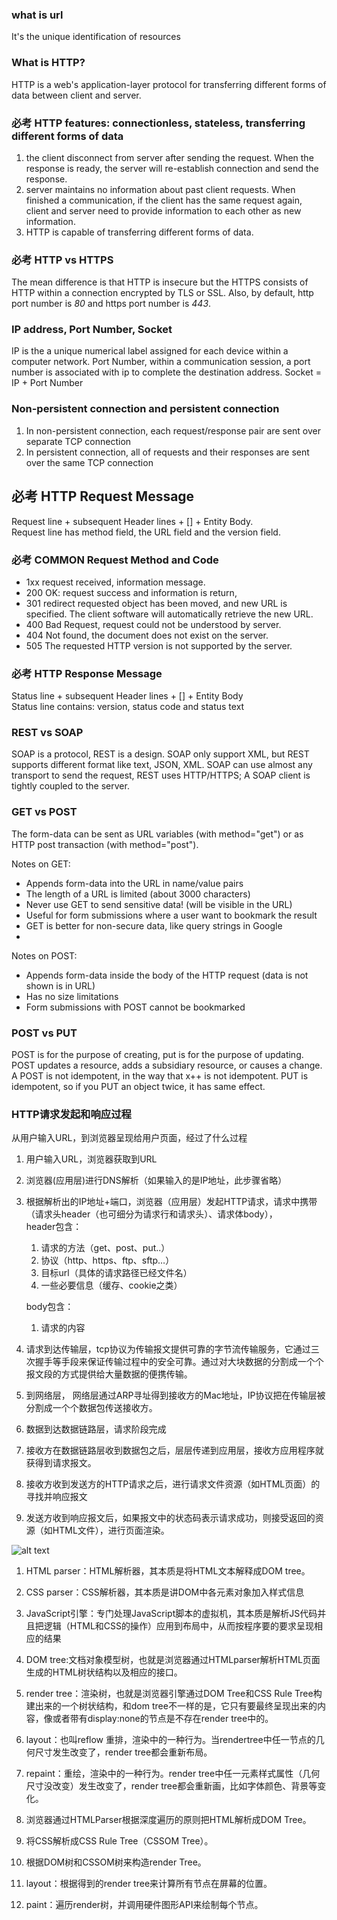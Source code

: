 ### what is url
It's the unique identification of resources

### What is HTTP?
HTTP is a web's application-layer protocol for transferring different forms of data between client and server. 

### 必考 HTTP features: connectionless, stateless, transferring different forms of data
1. the client disconnect from server after sending the request. When the response is ready, the server will re-establish connection and send the response.
2. server maintains no information about past client requests. When finished a communication, if the client has the same request again, client and server need to provide information to each other as new information.
3. HTTP is capable of transferring different forms of data. 

### 必考 HTTP vs HTTPS
The mean difference is that HTTP is insecure but the HTTPS consists of HTTP within a connection encrypted by TLS or SSL. Also, by default, http port number is *80* and https port number is *443*.

### IP address, Port Number, Socket
IP is the a unique numerical label assigned for each device within a computer network. Port Number, within a communication session, a port number is associated with ip to complete the destination address. Socket = IP + Port Number

### Non-persistent connection and persistent connection
1. In non-persistent connection, each request/response pair are sent over separate TCP connection
2. In persistent connection, all of requests and their responses are sent over the same TCP connection

## 必考 HTTP Request Message
Request line + subsequent Header lines + [] + Entity Body. <br>
Request line has method field, the URL field and the version field. 

### 必考 COMMON Request Method and Code
* 1xx request received, information message. 
* 200 OK: request success and information is return, 
* 301 redirect requested object has been moved, and new URL is specified. The client software will automatically retrieve the new URL. 
* 400 Bad Request, request could not be understood by server. 
* 404 Not found, the document does not exist on the server. 
* 505 The requested HTTP version is not supported by the server. 

### 必考 HTTP Response Message
Status line + subsequent Header lines + [] + Entity Body<br>
Status line contains: version, status code and status text

### REST vs SOAP
SOAP is a protocol, REST is a design.
SOAP only support XML, but REST supports different format like text, JSON, XML.
SOAP can use almost any transport to send the request, REST uses HTTP/HTTPS; 
A SOAP client is tightly coupled to the server.


### GET vs POST
The form-data can be sent as URL variables (with method="get") or as HTTP post transaction (with method="post").

Notes on GET:
* Appends form-data into the URL in name/value pairs
* The length of a URL is limited (about 3000 characters)
* Never use GET to send sensitive data! (will be visible in the URL)
* Useful for form submissions where a user want to bookmark the result
* GET is better for non-secure data, like query strings in Google
* 
Notes on POST:
* Appends form-data inside the body of the HTTP request (data is not shown is in URL)
* Has no size limitations
* Form submissions with POST cannot be bookmarked

### POST vs PUT
POST is for the purpose of creating, put is for the purpose of updating.
POST updates a resource, adds a subsidiary resource, or causes a change. A POST is not idempotent, in the way that x++ is not idempotent.
PUT is idempotent, so if you PUT an object twice, it has same effect. 


### HTTP请求发起和响应过程

从用户输入URL，到浏览器呈现给用户页面，经过了什么过程

1. 用户输入URL，浏览器获取到URL
2. 浏览器(应用层)进行DNS解析（如果输入的是IP地址，此步骤省略）
3. 根据解析出的IP地址+端口，浏览器（应用层）发起HTTP请求，请求中携带（请求头header（也可细分为请求行和请求头）、请求体body），
    <br>
    header包含：
    1. 请求的方法（get、post、put..）
    2. 协议（http、https、ftp、sftp…）
    3. 目标url（具体的请求路径已经文件名）
    4. 一些必要信息（缓存、cookie之类）
    
    body包含：
    1. 请求的内容
  
4. 请求到达传输层，tcp协议为传输报文提供可靠的字节流传输服务，它通过三次握手等手段来保证传输过程中的安全可靠。通过对大块数据的分割成一个个报文段的方式提供给大量数据的便携传输。
5. 到网络层， 网络层通过ARP寻址得到接收方的Mac地址，IP协议把在传输层被分割成一个个数据包传送接收方。
6. 数据到达数据链路层，请求阶段完成
7. 接收方在数据链路层收到数据包之后，层层传递到应用层，接收方应用程序就获得到请求报文。
8. 接收方收到发送方的HTTP请求之后，进行请求文件资源（如HTML页面）的寻找并响应报文
9. 发送方收到响应报文后，如果报文中的状态码表示请求成功，则接受返回的资源（如HTML文件），进行页面渲染。


![alt text](https://i.imgur.com/wZtvWjj.png)


1. HTML parser：HTML解析器，其本质是将HTML文本解释成DOM tree。
2. CSS  parser：CSS解析器，其本质是讲DOM中各元素对象加入样式信息
3. JavaScript引擎：专门处理JavaScript脚本的虚拟机，其本质是解析JS代码并且把逻辑（HTML和CSS的操作）应用到布局中，从而按程序要的要求呈现相应的结果
4. DOM tree:文档对象模型树，也就是浏览器通过HTMLparser解析HTML页面生成的HTML树状结构以及相应的接口。
5. render tree：渲染树，也就是浏览器引擎通过DOM Tree和CSS Rule Tree构建出来的一个树状结构，和dom tree不一样的是，它只有要最终呈现出来的内容，像或者带有display:none的节点是不存在render tree中的。
6. layout：也叫reflow 重排，渲染中的一种行为。当rendertree中任一节点的几何尺寸发生改变了，render tree都会重新布局。
7. repaint：重绘，渲染中的一种行为。render tree中任一元素样式属性（几何尺寸没改变）发生改变了，render tree都会重新画，比如字体颜色、背景等变化。

1. 浏览器通过HTMLParser根据深度遍历的原则把HTML解析成DOM Tree。
2. 将CSS解析成CSS Rule Tree（CSSOM Tree）。
3. 根据DOM树和CSSOM树来构造render Tree。
4. layout：根据得到的render tree来计算所有节点在屏幕的位置。
5. paint：遍历render树，并调用硬件图形API来绘制每个节点。
